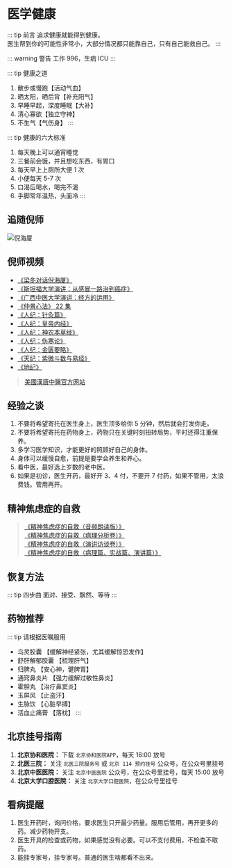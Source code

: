 # 医学健康

::: tip 前言
追求健康就能得到健康。  
医生帮到你的可能性非常小，大部分情况都只能靠自己，只有自己能救自己。
:::

::: warning 警告
工作 996，生病 ICU
:::

::: tip 健康之道

1. 散步或慢跑【活动气血】
2. 晒太阳，晒后背【补充阳气】
3. 早睡早起，深度睡眠【大补】
4. 清心寡欲【独立守神】
5. 不生气【气伤身】
   :::

::: tip 健康的六大标准

1. 每天晚上可以通宵睡觉
2. 三餐前会饿，并且想吃东西，有胃口
3. 每天早上上厕所大便 1 次
4. 小便每天 5-7 次
5. 口渴后喝水，喝完不渴
6. 手脚常年温热，头面冷
   :::

## 追随倪师

![倪海厦](/nihaixia/nihaixia.png)

## 倪师视频

- [《梁冬对话倪海厦》](https://www.ximalaya.com/album/30705544)
- [《斯坦福大学演讲：从感冒一路治到癌症》](https://www.bilibili.com/video/BV1K14y1T7LW/)
- [《广西中医大学演讲：经方的运用》](https://www.bilibili.com/video/BV17k4y1j7Cj/)
- [《仲景心法》 22 集](https://www.bilibili.com/video/BV1dD4y1s7TT/)
- [《人纪：针灸篇》](https://www.bilibili.com/video/BV1bd4y1F7Zo/)
- [《人纪：皇帝内经》](https://www.bilibili.com/video/BV1NM4y1M7yK/)
- [《人纪：神农本草经》](https://www.bilibili.com/video/BV1T44y1o7SL/)
- [《人纪：伤寒论》](https://www.bilibili.com/video/BV1ov4y1v7ap/)
- [《人纪：金匮要略》](https://www.bilibili.com/video/BV1uD4y1W7FS/)
- [《天纪：紫微斗数与易经》](https://www.bilibili.com/video/BV1Wd4y1t7uD/)
- [《地纪》](https://www.bilibili.com/video/BV1424y1h7yx/)

> [美國漢唐中醫官方网站](https://www.hantang.com/chinese/ch_Articles/Ch_index.html)

## 经验之谈

1. 不要将希望寄托在医生身上，医生顶多给你 5 分钟，然后就会打发你走。
2. 不要将希望寄托在药物身上，药物只在关键时刻扭转局势，平时还得注重保养。
3. 多学习医学知识，才能更好的照顾好自己的身体。
4. 身体可以缓慢自愈，前提是要学会养生和养心。
5. 看中医，最好选上岁数的老中医。
6. 如果是初诊，医生开药，最好开 3、4 付，不要开 7 付药，如果不管用，太浪费钱。管用再开。

## 精神焦虑症的自救

> [《精神焦虑症的自救（音频朗读版）》](https://lubanseven.gitee.io/selfhelp)  
> [《精神焦虑症的自救（病理分析卷）》](https://lubanseven.gitee.io/asset/pdf/anxiety1.pdf)  
> [《精神焦虑症的自救（演讲访谈卷）》](https://lubanseven.gitee.io/asset/pdf/anxiety2.pdf)  
> [《精神焦虑症的自救（病理篇、实战篇、演讲篇）》](https://lubanseven.gitee.io/asset/pdf/anxiety.pdf)

## 恢复方法

::: tip 四步曲
面对、接受、飘然、等待
:::

## 药物推荐

::: tip 请根据医嘱服用

- 乌灵胶囊 【缓解神经紧张，尤其缓解惊恐发作】
- 舒肝解郁胶囊 【梳理肝气】
- 归脾丸 【安心神，健脾胃】
- 通窍鼻炎片 【强力缓解过敏性鼻炎】
- 霍胆丸 【治疗鼻窦炎】
- 玉屏风 【止盗汗】
- 生脉饮 【心脏早搏】
- 活血止痛膏 【落枕】
  :::

## 北京挂号指南

1. **北京协和医院：** 下载 `北京协和医院APP`，每天 16:00 放号
2. **北医三院：** 关注 `北医三院服务号` 或 `北京 114 预约挂号` 公众号，在公众号里挂号
3. **北京中医医院：** 关注 `北京中医医院` 公众号，在公众号里挂号，每天 15:00 放号
4. **北京大学口腔医院：** 关注 `北京大学口腔医院`，在公众号里挂号

## 看病提醒

1. 医生开药时，询问价格，要求医生只开最少药量。服用后管用，再开更多的药。减少药物开支。
2. 医生开具的检查或药物，如果感觉没有必要。可以不支付费用，不检查不取药。
3. 能挂专家号，挂专家号。普通的医生啥都看不出来。
